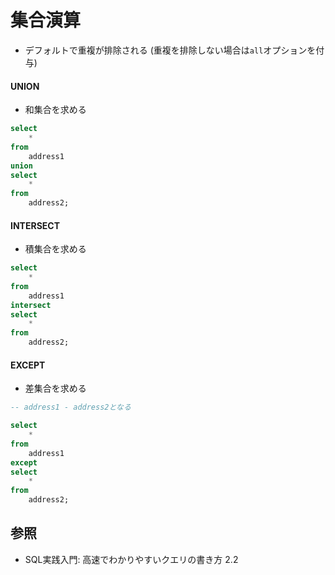 # 集合演算
- デフォルトで重複が排除される (重複を排除しない場合は`all`オプションを付与)

#### UNION
- 和集合を求める

```sql
select
    *
from
    address1
union
select
    *
from
    address2;
```

#### INTERSECT
- 積集合を求める

```sql
select
    *
from
    address1
intersect
select
    *
from
    address2;
```

#### EXCEPT
- 差集合を求める

```sql
-- address1 - address2となる

select
    *
from
    address1
except
select
    *
from
    address2;
```

## 参照
- SQL実践入門: 高速でわかりやすいクエリの書き方 2.2
